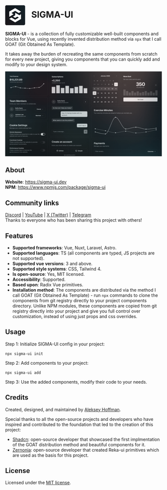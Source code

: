 <h1>
  <img valign="middle" src=".npm/sigma-ui-logo-color.png" width="64px">
  &nbsp;&nbsp;SIGMA-UI
</h1>

**SIGMA-UI** - is a collection of fully customizable well-built components and blocks for Vue, using recently invented distribution method via `npx` that I call GOAT (Git Obtained As Template).

It takes away the burden of recreating the same components from scratch for every new project, giving you components that you can quickly add and modify to your design system.

![preview](.npm/og.png)


## About

**Website**: https://sigma-ui.dev
<br/>**NPM**: https://www.npmjs.com/package/sigma-ui

## Community links
[Discord](https://discord.gg/jH2X4VGBA4) | [YouTube](https://www.youtube.com/@sigma-dev) | [X (Twitter)](https://twitter.com/sigma__dev) | [Telegram](https://t.me/sigma_devs)
<br>Thanks to everyone who has been sharing this project with others!

## Features

- **Supported frameworks**: Vue, Nuxt, Laravel, Astro.
- **Supported languages**: TS (all components are typed, JS projects are not supported).
- **Supported vue versions**: 3 and above.
- **Supported style systems**: CSS, Tailwind 4.
- **Is open-source**: Yes, MIT licensed.
- **Accessibility**: Supported.
- **Based upon**: Radix Vue primitives.
- **Installation method**: The components are distributed via the method I call GOAT (Git Obtained As Template) - run `npx` commands to clone the components from git registry directly to your project components directory. Unlike NPM modules, these components are copied from git registry directly into your project and give you full control over customization, instead of using just props and css overrides.

## Usage

Step 1: Initialize SIGMA-UI config in your project:

```
npx sigma-ui init
```

Step 2: Add components to your project:

```
npx sigma-ui add
```

Step 3: Use the added components, modify their code to your needs.


## Credits

Created, designed, and maintained by [Aleksey Hoffman](https://github.com/aleksey-hoffman).

Special thanks to all the open-source projects and developers who have inspired and contributed to the foundation that led to the creation of this project: 
 
- [Shadcn](https://github.com/shadcn): open-source developer that showcased the first implmentation of the GOAT distribution method and beautiful components for it. 
- [Zernonia](https://github.com/zernonia): open-source developer that created Reka-ui primitives which are used as the basis for this project.

## License

Licensed under the [MIT license](https://github.com/sigma-hub/sigma-ui/blob/main/LICENSE).
